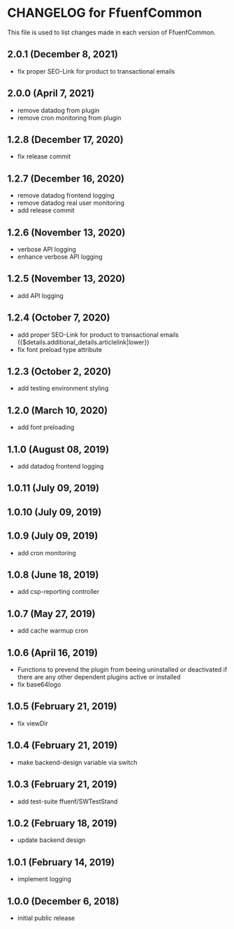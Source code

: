 # CHANGELOG for FfuenfCommon

This file is used to list changes made in each version of FfuenfCommon.

## 2.0.1 (December 8, 2021)

* fix proper SEO-Link for product to transactional emails

## 2.0.0 (April 7, 2021)

* remove datadog from plugin
* remove cron monitoring from plugin
## 1.2.8 (December 17, 2020)

* fix release commit

## 1.2.7 (December 16, 2020)

* remove datadog frontend logging
* remove datadog real user monitoring
* add release commit

## 1.2.6 (November 13, 2020)

* verbose API logging
* enhance verbose API logging

## 1.2.5 (November 13, 2020)

* add API logging

## 1.2.4 (October 7, 2020)

* add proper SEO-Link for product to transactional emails ({$details.additional_details.articlelink|lower})
* fix font preload type attribute

## 1.2.3 (October 2, 2020)

* add testing environment styling

## 1.2.0 (March 10, 2020)

* add font preloading

## 1.1.0 (August 08, 2019)

* add datadog frontend logging

## 1.0.11 (July 09, 2019)
## 1.0.10 (July 09, 2019)
## 1.0.9 (July 09, 2019)

* add cron monitoring

## 1.0.8 (June 18, 2019)

* add csp-reporting controller

## 1.0.7 (May 27, 2019)

* add cache warmup cron

## 1.0.6 (April 16, 2019)

* Functions to prevend the plugin from beeing uninstalled or deactivated if there are any other dependent plugins active or installed
* fix base64logo

## 1.0.5 (February 21, 2019)

* fix viewDir

## 1.0.4 (February 21, 2019)

* make backend-design variable via switch

## 1.0.3 (February 21, 2019)

* add test-suite ffuenf/SWTestStand

## 1.0.2 (February 18, 2019)

* update backend design

## 1.0.1 (February 14, 2019)

* implement logging

## 1.0.0 (December 6, 2018)

* initial public release